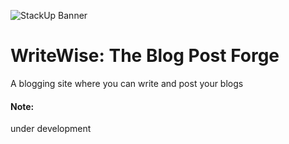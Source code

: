 ![StackUp Banner]([https://tinkerhub.frappe.cloud/files/stackup%20banner.jpeg])
# WriteWise: The Blog Post Forge
A blogging site where you can write and post your blogs

#### Note:
under development

